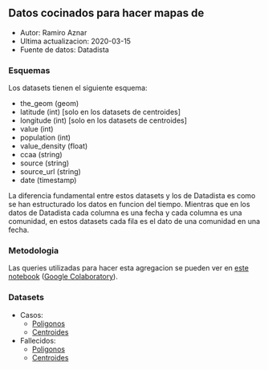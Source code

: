 ## Datos cocinados para hacer mapas de 

* Autor: Ramiro Aznar
* Ultima actualizacion: 2020-03-15
* Fuente de datos: Datadista

### Esquemas

Los datasets tienen el siguiente esquema:
* the_geom (geom)
* latitude (int) [solo en los datasets de centroides]
* longitude (int) [solo en los datasets de centroides]
* value (int)
* population (int)
* value_density (float)
* ccaa (string)
* source (string)
* source_url (string)
* date (timestamp)

La diferencia fundamental entre estos datasets y los de Datadista es como se han estructurado los datos en funcion del tiempo. Mientras que en los datos de Datadista cada columna es una fecha y cada columna es una comunidad, en estos datasets cada fila es el dato de una comunidad en una fecha. 

### Metodologia

Las queries utilizadas para hacer esta agregacion se pueden ver en [este notebook](/prepare_covid19_data_spain.ipynb) ([Google Colaboratory](https://colab.research.google.com/drive/1W4Uw0w4bgCE5Q1oHSnQuscHbDpGmA9wu)).

### Datasets

* Casos:
    * [Poligonos](https://ramiroaznar.carto.com/dataset/casos_df)
    * [Centroides](https://ramiroaznar.carto.com/dataset/casos_centroids)
* Fallecidos:
    * [Poligonos](https://ramiroaznar.carto.com/dataset/fallecidos_df)
    * [Centroides](https://ramiroaznar.carto.com/dataset/fallecidos_centroids)
